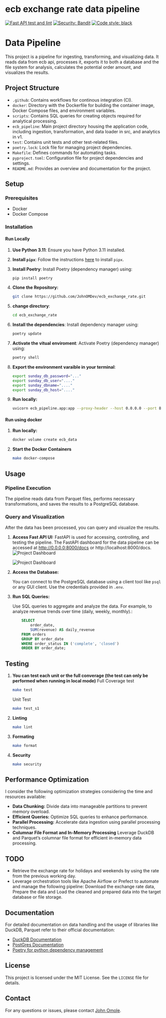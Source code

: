 # ecb exchange rate data pipeline

[![Fast API test and lint](https://github.com/JohnOMDev/ecb_exchange_rate/actions/workflows/fastapi-app.yml/badge.svg)](https://github.com/JohnOMDev/ecb_exchange_rate/actions/workflows/fastapi-app.yml)
[![Security: Bandit](https://img.shields.io/badge/security-bandit-yellow.svg)](https://github.com/PyCQA/bandit)
[![Code style: black](https://img.shields.io/badge/code%20style-black-000000.svg)](https://github.com/psf/black)

# Data Pipeline

This project is a pipeline for ingesting, transforming, and visualizing data. It reads data from ecb api, processes it, exports it to both a database and the file system for analysis, calculates the potential order amount, and visualizes the results.

## Project Structure

- `.github`: Contains workflows for continous integration (CI).
- `docker`: Directory with the Dockerfile for building the container image, Docker Compose files, and environment variables.
- `scripts`: Contains SQL queries for creating objects required for analytical processing.
- `ecb_pipeline`: Main project directory housing the application code, including ingestion, transformation, and data loader in src, and analytics in v1.
- `test`: Contains unit tests and other test-related files.
- `poetry.lock`: Lock file for managing project dependencies.
- `Makefile`: Defines commands for automating tasks.
- `pyproject.toml`: Configuration file for project dependencies and settings.
- `README.md`: Provides an overview and documentation for the project.

## Setup

### Prerequisites

- Docker
- Docker Compose

### Installation


#### Run Locally
1. **Use Python 3.11**:
   Ensure you have Python 3.11 installed.

2. **Install `pipx`**:
   Follow the instructions [here](https://github.com/pypa/pipx#install-pipx) to install `pipx`.

3. **Install Poetry**:
   Install Poetry (dependency manager) using:
   ```sh
   pip install poetry
    ```
4. **Clone the Repository:**

    ```sh
    git clone https://github.com/JohnOMDev/ecb_exchange_rate.git
    ```
5. **change directory**:
   ```sh
   cd ecb_exchange_rate
    ```
6. **Install the dependencies**:
   Install dependency manager using:
   ```sh
   poetry update
    ```
7. **Activate the vitual enviroment**:
   Activate Poetry (dependency manager) using:
   ```sh
   poetry shell
    ```

8. **Export the environment varaible in your terminal**:
    ```sh
    export sunday_db_password="..."
    export sunday_db_user="...."
    export sunday_dbname="...."
    export sunday_db_host="...."
    ```
9. **Run locally:**

    ```sh
    uvicorn ecb_pipeline.app:app --proxy-header --host 0.0.0.0 --port 8080
    ```

#### Run using docker

1. **Run locally:**

    ```sh
    docker volume create ecb_data
    ```

2. **Start the Docker Containers**

    ```sh
    make docker-compose
    ```

## Usage

### Pipeline Execution

The pipeline reads data from Parquet files, performs necessary transformations, and saves the results to a PostgreSQL database.

### Query and Visualization

After the data has been processed, you can query and visualize the results.

1. **Access Fast API UI:**
    FastAPI is used for accessing, controlling, and testing the pipeline. The FastAPI dashboard for the data pipeline can be accessed at http://0.0.0.0:8000/docs or http://localhost:8000/docs.
    ![Project Dashboard](images/dash.png)

    ![Project Dashboard](images/viz.png)
1. **Access the Database:**

   You can connect to the PostgreSQL database using a client tool like `psql` or any GUI client. Use the credentials provided in `.env`.

2. **Run SQL Queries:**

   Use SQL queries to aggregate and analyze the data. For example, to analyze revenue trends over time (daily, weekly, monthly).:

    ```sql
        SELECT 
            order_date, 
            SUM(revenue) AS daily_revenue
        FROM orders
        GROUP BY order_date
        WHERE order_status IN ('complete', 'closed')
        ORDER BY order_date;
    ```

## Testing

1. **You can test each unit or the full converage (the test can only be performed when running in local mode)**
    Full Coverage test
    ```sh
    make test
    ```
    Unit Test
    ```sh
    make test_s1
    ```
2. **Linting** 
    ```sh
    make lint
    ```
3. **Formating**
    ```sh
    make format
    ```
4. **Security** 
    
    ```sh
    make security
    ```

## Performance Optimization

I consider the following optimization strategies considering the time and resources available:

- **Data Chunking:** Divide data into manageable partitions to prevent memory overload.
- **Efficient Queries:** Optimize SQL queries to enhance performance.
- **Parallel Processing:** Accelerate data ingestion using parallel processing techniques.
- **Columnar File Format and In-Memory Processing** Leverage DuckDB and Parquet’s columnar file format for efficient in-memory data processing.

## TODO
- Retrieve the exchange rate for holidays and weekends by using the rate from the previous working day.
- Leverage orchestration tools like Apache Airflow or Prefect to automate and manage the following pipeline: Download the exchange rate data, Prepare the data and Load the cleaned and prepared data into the target database or file storage.

## Documentation

For detailed documentation on data handling and the usage of libraries like DuckDB, Parquet refer to their official documentation:

- [DuckDB Documentation](https://duckdb.org/docs/)
- [PostGres Documentation](https://postgres.net/docs/)
- [Poetry for python dependency management](https://python-poetry.org/)

## License

This project is licensed under the MIT License. See the `LICENSE` file for details.

## Contact

For any questions or issues, please contact [John Omole](mailto:contact@johnomole.me).
